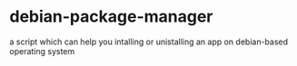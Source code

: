 # debian-package-manager

a script which can help you intalling or unistalling an app on debian-based operating system
